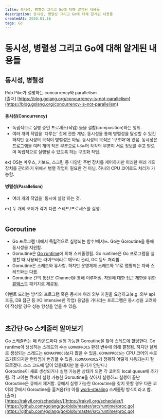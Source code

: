 ```yaml
---
title: 동시성, 병렬성 그리고 Go에 대해 알게된 내용들
description: 동시성, 병렬성 그리고 Go에 대해 알게된 내용들
createdAt: 2020.01.16
tags: Go
---
```


# 동시성, 병렬성 그리고 Go에 대해 알게된 내용들

## 동시성, 병렬성
Rob Pike가 설명하는 concurrency와 parallelism  
[출처] [https://blog.golang.org/concurrency-is-not-parallelism](https://blog.golang.org/concurrency-is-not-parallelism)  
#### 동시성(Concurrency)
- 독립적으로 실행 중인 프로세스(작업) 들을 결합(composition)하는 행위.
- 여러 개의 작업을 '다루는' 것에 관한 개념.
동시성을 통해 병렬성을 달성할 수 있긴 하지만 동시성의 목적이 병렬성은 아님. 동시성의 목적은 '구조화'에 있음. 동시성은 프로그램을 여러 개의 작은 부분으로 나누어 각각의 부분이 서로 정보를 주고 받으며 독립적으로 실행될 수 있도록 하는 구조화 작업.

ex) OS는 마우스, 키보드, 스크린 등 다양한 주변 장치를 제어하지만 이러한 여러 개의 장치를 관리하기 위해서 병렬 작업이 필요한 건 아님. 하나의 CPU 코어로도 처리가 가능함. 

#### 병렬성(Parallelism)
- 여러 개의 작업을 '동시에 실행'하는 것.  

ex) 두 개의 코어가 각기 다른 스레드/프로세스를 실행.
<br />
<br />
## Goroutine
- Go 프로그램 내에서 독립적으로 실행되는 함수/메서드. Go는 Goroutine을 통해 동시성을 지원함.
- Goroutine은 [Go runtime](https://golang.org/pkg/runtime/)에 의해 스케줄링됨. Go runtime은 Go 프로그램을 실행할 때 사용되는 라이브러리로 메모리 관리, GC 등도 처리함.
- Goroutine은 스레드와 유사함. 하지만 운영체제 스레드와 1:1로 맵핑되는 자바 스레드와는 다름.
- Goroutine 간의 통신은 Channel을 통해 이루어짐. 자원에 대한 접근 제한을 위한 [뮤텍스](https://golang.org/pkg/sync/#Mutex)도 패키지로 제공됨.

이벤트 드리븐 방식의 프로그램 혹은 동시에 여러 외부 자원을 요청하고(e.g. 외부 api 호출, DB 접근 등 I/O intensive한 작업) 응답을 기다리는 프로그램은 동시성을 고려하여 작성할 경우 성능 향상을 얻을 수 있음.
<br />
<br />
## 초간단 Go 스케줄러 알아보기
Go 스케줄러는 매 라운드마다 실행 가능한 Goroutine을 찾아 스레드에 할당한다. Go runtime이 생성하는 스레드의 수는 `GOMAXPROCS` 환경 변수에 의해 결정됨. 하지만 실제로 생성되는 스레드는 `GOMAXPROCS`보다 많을 수 있음. `GOMAXPROCS`는 CPU 코어의 수로 초기화되지만 런타임에 변경할 수 있음. (`GOMAXPROCS`가 정확히 어떻게 사용되는지 잘 모르겠다. 소스 코드에 답이 있을테지만 볼 용기가 안난다.)  
Goroutine이 새로 생성되거나 실행 가능한 상태가 되면 각 코어의 local queue에 추가됨. 각 코어는 큐에서 실행 가능한 Goroutine을 찾아서 실행하고 실행이 끝난 Goroutine은 큐에서 제거함. 큐에서 실행 가능한 Goroutine을 찾지 못할 경우 다른 코어의 큐에서 Goroutine을 훔쳐옴(?!) 이를 [work-stealing](https://en.wikipedia.org/wiki/Work_stealing) 스케줄링 방식이라고 함.  
[출처]  
[https://rakyll.org/scheduler/](https://rakyll.org/scheduler/)  
[https://github.com/golang/go/blob/master/src/runtime/proc.go](https://github.com/golang/go/blob/master/src/runtime/proc.go)
